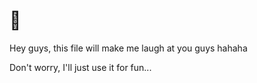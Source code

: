 # 🤡
Hey guys, this file will make me laugh at you guys hahaha


Don't worry, I'll just use it for fun...
